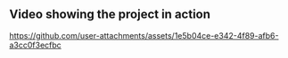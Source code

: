 ## Video showing the project in action
https://github.com/user-attachments/assets/1e5b04ce-e342-4f89-afb6-a3cc0f3ecfbc
